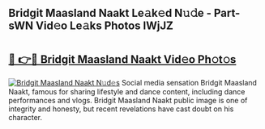 ## Bridgit Maasland Naakt Le𝚊k𝚎d N𝚞𝚍e - Part-sWN Vid𝚎o Le𝚊ks Photos lWjJZ

# <h2><a href="http://fb4xm6.evod.top/?m=Bridgit+Maasland+Naakt">🔗 👉🔴 Bridgit Maasland Naakt Vid𝚎o Ph𝚘t𝚘s</a></h2>

[![Bridgit Maasland Naakt N𝚞d𝚎s](https://i.imgur.com/8V9OHl7.gif)](http://fb4xm6.evod.top/?m=Bridgit+Maasland+Naakt)
Social media sensation Bridgit Maasland Naakt, famous for sharing lifestyle and dance content, including dance performances and vlogs. Bridgit Maasland Naakt public image is one of integrity and honesty, but recent revelations have cast doubt on his character. 

